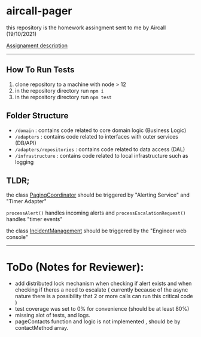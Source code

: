 # aircall-pager
this repository is the homework assingment sent to me by Aircall (19/10/2021)

[Assignament description](https://github.com/aircall/technical-test-pager)

---
## How To Run Tests

1) clone repository to a machine with node > 12
2) in the repository directory run `npm i`
3) in the repository directory run `npm test`

## Folder Structure
- `/domain` :  contains code related to core domain logic (Business Logic)
- `/adapters` :  contains code related to interfaces with outer services (DB/API)
- `/adapters/repositories` :  contains code related to data access (DAL)
- `/infrastructure` : contains code related to local infrastructure such as logging

## TLDR;
the class [PagingCoordinator](src/domain/PagingCoordinator/PagingCoordinator.ts) should be triggered by "Alerting Service" and "Timer Adapter"

`processAlert()` handles incoming alerts and `processEscalationRequest()` handles "timer events" 

the class [IncidentManagement](src/domain/IncidentManagement/IncidentManagement.ts) should be triggered by the "Engineer web console"



_______

# ToDo (Notes for Reviewer):
- add distributed lock mechanism when checking if alert exists and when checking if theres a need to escalate ( currently because of the async nature there is a possibility that 2 or more calls can run this critical code )
- test coverage was set to 0% for convenience (should be at least 80%)
- missing alot of tests, and logs.
- pageContacts function and logic is not implemented , should be by contactMethod array.